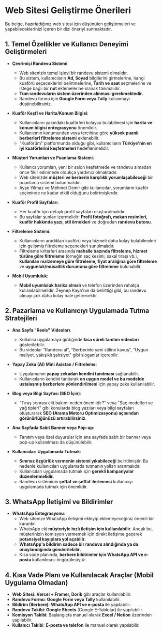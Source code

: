 # Web Sitesi Geliştirme Önerileri

Bu belge, hazırladığınız web sitesi için düşünülen geliştirmeleri ve yapabileceklerinizi içeren bir dizi öneriyi sunmaktadır.

## 1. Temel Özellikler ve Kullanıcı Deneyimi Geliştirmeleri

*   **Çevrimiçi Randevu Sistemi**:
    *   Web sitenizin temel işlevi bir randevu sistemi olmalıdır.
    *   Bu sistem, kullanıcıların **Ad, Soyad** bilgilerini girmelerine, hangi kuaförü seçeceklerini belirtmelerine, **Tarih ve saat** seçmelerine ve isteğe bağlı bir **not** eklemelerine olanak tanımalıdır.
    *   **Tüm randevuların sistem üzerinden alınması gerekmektedir**.
    *   Randevu formu için **Google Form veya Tally** kullanmayı düşünebilirsiniz.

*   **Kuaför Keşfi ve Harita/Konum Bilgisi**:
    *   Kullanıcıların yakındaki kuaförleri kolayca bulabilmesi için **harita ve konum bilgisi entegrasyonu** önemlidir.
    *   Kullanıcının konumundan veya tercihine göre **yüksek puanlı berberleri filtreleme sistemi** eklenebilir.
    *   "Kuaförüm" platformunda olduğu gibi, kullanıcıların **Türkiye'nin en iyi kuaförlerini keşfetmeleri** hedeflenmelidir.

*   **Müşteri Yorumları ve Puanlama Sistemi**:
    *   Kullanıcı yorumları, yeni bir salon keşfetmede ve randevu almadan önce fikir edinmede oldukça yardımcı olmaktadır.
    *   Web sitenizde **müşteri ve berberin karşılıklı yorumlaşabileceği** bir puanlama sistemi bulunmalıdır.
    *   Ayşe Yılmaz ve Mehmet Demir gibi kullanıcılar, yorumların kuaför seçiminde ne kadar etkili olduğunu belirtmişlerdir.

*   **Kuaför Profil Sayfaları**:
    *   Her kuaför için detaylı profil sayfaları oluşturulmalıdır.
    *   Bu sayfalar şunları içermelidir: **Profil fotoğrafı, mekan resimleri, kuaför hakkında yazı, stil örnekleri** ve doğrudan **randevu butonu**.

*   **Filtreleme Sistemi**:
    *   Kullanıcıların aradıkları kuaförü veya hizmeti daha kolay bulabilmeleri için gelişmiş filtreleme seçenekleri sunulmalıdır.
    *   Filtreleme kriterleri arasında **mahalle bazında filtreleme, hizmet türüne göre filtreleme** (örneğin saç kesimi, sakal tıraşı vb.), **kullanılan malzemeye göre filtreleme, fiyat aralığına göre filtreleme** ve **uygunluk/müsaitlik durumuna göre filtreleme** bulunabilir.

*   **Mobil Uyumluluk**:
    *   **Mobil uyumluluk harika olmalı** ve telefon üzerinden rahatça kullanılabilmelidir. Zeynep Kaya'nın da belirttiği gibi, bu randevu almayı çok daha kolay hale getirecektir.

## 2. Pazarlama ve Kullanıcıyı Uygulamada Tutma Stratejileri

*   **Ana Sayfa "Reels" Videoları**:
    *   Kullanıcı uygulamaya girdiğinde **kısa süreli tanıtım videoları** gösterilebilir.
    *   Bu videolar "Randevu al", "Berberinle yeni stiline kavuş", "Uygun maliyet, yakışıklı şahsiyet" gibi sloganlar içerebilir.

*   **Yapay Zeka (AI) Mini Asistan / Filtreleme**:
    *   Uygulamanın **yapay zekadan kendini tanıtması** sağlanabilir.
    *   Kullanıcıların kendini tanıtarak **en uygun model ve bu modelde ustalaşmış berberlere yönlendirilmesi** için yapay zeka kullanılabilir.

*   **Blog veya Bilgi Sayfası (SEO İçin)**:
    *   "Tıraş sonrası cilt bakımı neden önemlidir?" veya "Saç modelleri ve yağ tipleri" gibi konularda blog yazıları veya bilgi sayfaları oluşturarak **SEO (Arama Motoru Optimizasyonu) açısından görünürlüğünüzü artırabilirsiniz**.

*   **Ana Sayfada Sabit Banner veya Pop-up**:
    *   Tanıtım veya özel duyurular için ana sayfada sabit bir banner veya pop-up kullanılması da düşünülebilir.

*   **Kullanıcıları Uygulamada Tutmak**:
    *   **Sınırsız özgürlük vermenin sistemi yıkabileceği** belirtilmiştir. Bu nedenle kullanıcıları uygulamada tutmanın yolları aranmalıdır.
    *   Kullanıcıları uygulamada tutmak için **gerekli kampanyalar düzenlenmelidir**.
    *   Randevu sisteminin **şeffaf ve şeffaf ilerlemesi** kullanıcıyı uygulamada tutmak için önemlidir.

## 3. WhatsApp İletişimi ve Bildirimler

*   **WhatsApp Entegrasyonu**:
    *   Web sitenize WhatsApp iletişimi ekleyip eklemeyeceğiniz önemli bir karardır.
    *   WhatsApp eki **müşteriyle hızlı iletişim için kullanılabilir**. Ancak bu, müşterinizin komisyon vermemek için direkt iletişime geçerek **potansiyel kayıplara yol açabilir**.
    *   **WhatsApp'a bildirim sadece bir randevu alındığında ya da onaylandığında gönderilebilir**.
    *   Kısa vade planında, **berbere bildirimler için WhatsApp API ve e-posta** kullanılması öngörülmüştür.

## 4. Kısa Vade Planı ve Kullanılacak Araçlar (Mobil Uygulama Olmadan)

*   **Web Sitesi**: **Vercel + Framer, Dorik** gibi araçlar kullanılabilir.
*   **Randevu Formu**: **Google Form veya Tally** kullanılabilir.
*   **Bildirim (Berbere)**: **WhatsApp API ve e-posta** ile yapılabilir.
*   **Randevu Takibi**: **Google Sheets** (Google E-Tablolar) ile yapılabilir.
*   **Komisyon Takibi**: Başlangıçta manuel olarak **Excel / Notion** üzerinden yapılabilir.
*   **Kullanıcı Takibi**: **E-posta ve telefon** ile manuel olarak yapılabilir.